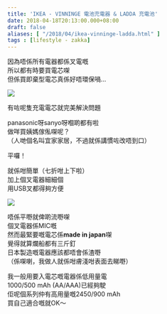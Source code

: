```yaml
---
title: 'IKEA - VINNINGE 電池充電器 & LADDA 充電池'
date: 2018-04-18T20:13:00.000+08:00
draft: false
aliases: [ "/2018/04/ikea-vinninge-ladda.html" ]
tags : [lifestyle - zakka]
---
```


因為唔係所有電器都係叉電嘅  
所以都有時要買電芯㗎  
但係買即棄型電芯真係好唔環保喎...  

![](/images/ikeabattery.jpg)

有咗呢隻充電電芯就完美解決問題  
  
panasonic呀sanyo呀嗰啲都有啦  
做咩買姨媽傢俬㗎呢？  
（人哋個名叫宜家家居，不過就係講慣咗改唔到口）  
  
平囉！  
  
  
就係咁簡單（七折咁上下啦）  
加上個叉電器細細個  
用USB叉都得夠方便  

![](/images/ikeabattery1.jpg)

唔係平嘢就俾啲流嘢㗎  
個叉電器係MIC嘅  
然而最緊要嘅電芯係**made in japan**㗎  
覺得就算爛船都有三斤釘  
日本製造嘅電器應該都唔會係渣嘢  
（係㗎喇，我做人就係咁膚淺咁表面去睇嘢）  
  
我一般用要入電芯嘅電器係低用量電  
1000/500 mAh (AA/AAA)已經夠駛  
佢呢個系列仲有高用量嘅2450/900 mAh  
買自己適合嘅就OK～